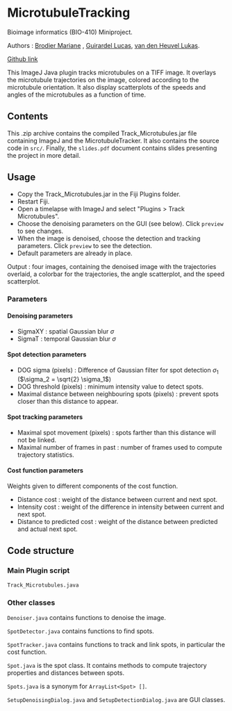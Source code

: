 # MicrotubuleTracking  
  
Bioimage informatics (BIO-410) Miniproject.

Authors : [Brodier Mariane](mailto:mariane.brodier@epfl.ch) , [Guirardel Lucas](mailto:lucas.guirardel@epfl.ch), [van den Heuvel Lukas](mailto:cornelius.vandenheuvel@epfl.ch).

[Github link](github.com/lukasvandenheuvel/MicrotubuleTracking)

This ImageJ Java plugin tracks microtubules on a TIFF image. It overlays the microtubule trajectories on the image, colored according to the microtubule orientation.
It also display scatterplots of the speeds and angles of the microtubules as a function of time.

## Contents

This .zip archive contains the compiled Track_Microtubules.jar file containing ImageJ and the MicrotubuleTracker.
It also contains the source code in ```src/```.
Finally, the ```slides.pdf``` document contains slides presenting the project in more detail.

## Usage

- Copy the Track_Microtubules.jar in the Fiji Plugins folder.
- Restart Fiji.
- Open a timelapse with ImageJ and select "Plugins > Track Microtubules".
- Choose the denoising parameters on the GUI (see below). Click ```preview``` to see changes.
- When the image is denoised, choose the detection and tracking parameters. Click ```preview``` to see the detection.
- Default parameters are already in place.

Output : four images, containing the denoised image with the trajectories overlaid, a colorbar for the trajectories, the angle scatterplot, and the speed scatterplot.

### Parameters

#### Denoising parameters

- SigmaXY : spatial Gaussian blur $\sigma$
- SigmaT : temporal Gaussian blur $\sigma$

#### Spot detection parameters

- DOG sigma (pixels) : Difference of Gaussian filter for spot detection $\sigma_1$ ($\sigma_2 = \sqrt{2} \sigma_1$)
- DOG threshold  (pixels) : minimum intensity value to detect spots.
- Maximal distance between neighbouring spots  (pixels) : prevent spots closer than this distance to appear.

#### Spot tracking parameters

- Maximal spot movement (pixels) : spots farther than this distance will not be linked.
- Maximal number of frames in past : number of frames used to compute trajectory statistics.

#### Cost function parameters

Weights given to different components of the cost function.

- Distance cost : weight of the distance between current and next spot.
- Intensity cost : weight of the difference in intensity between current and next spot.
- Distance to predicted cost : weight of the distance between predicted and actual next spot.

## Code structure

### Main Plugin script

```Track_Microtubules.java```  

### Other classes  

```Denoiser.java``` contains functions to denoise the image.

```SpotDetector.java``` contains functions to find spots.

```SpotTracker.java``` contains functions to track and link spots, in particular the cost function.

```Spot.java``` is the spot class. It contains methods to compute trajectory properties and distances between spots.

```Spots.java``` is a synonym for  ```ArrayList<Spot> []```.

```SetupDenoisingDialog.java``` and ```SetupDetectionDialog.java``` are GUI classes.
